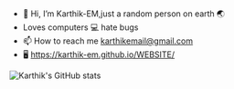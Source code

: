 - 👋 Hi, I’m Karthik-EM,just a random person on earth 🌏
- Loves computers 💻 hate bugs 
- 📫 How to reach me karthikemail@gmail.com
- 🖥️ https://karthik-em.github.io/WEBSITE/

![Karthik's GitHub stats](https://github-readme-stats.vercel.app/api?username=Karthik-EM&show_icons=true&theme=tokyonight)
<!---
Karthik-EM/Karthik-EM is a ✨ special ✨ repository because its `README.md` (this file) appears on your GitHub profile.
You can click the Preview link to take a look at your changes.
--->
